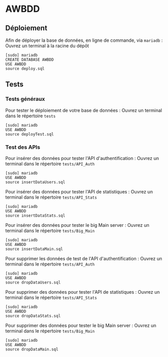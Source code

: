 # AWBDD

## Déploiement

Afin de déployer la base de données, en ligne de commande, via `mariadb` :
Ouvrez un terminal à la racine du dépôt

```
[sudo] mariadb
CREATE DATABASE AWBDD
USE AWBDD
source deploy.sql
```

## Tests

### Tests généraux

Pour tester le déploiement de votre base de données :
Ouvrez un terminal dans le répertoire `tests`

```
[sudo] mariadb
USE AWBDD
source deployTest.sql
```


### Test des APIs

Pour insérer des données pour tester l'API d'authentification :
Ouvrez un terminal dans le répertoire `tests/API_Auth`

```
[sudo] mariadb
USE AWBDD
source insertDataUsers.sql
```

Pour insérer des données pour tester l'API de statistiques :
Ouvrez un terminal dans le répertoire `tests/API_Stats`

```
[sudo] mariadb
USE AWBDD
source insertDataStats.sql
```

Pour insérer des données pour tester le big Main server :
Ouvrez un terminal dans le répertoire `tests/Big_Main`

```
[sudo] mariadb
USE AWBDD
source insertDataMain.sql
```


Pour supprimer les données de test de l'API d'authentification :
Ouvrez un terminal dans le répertoire `tests/API_Auth`

```
[sudo] mariadb
USE AWBDD
source dropDataUsers.sql
```

Pour supprimer des données pour tester l'API de statistiques :
Ouvrez un terminal dans le répertoire `tests/API_Stats`

```
[sudo] mariadb
USE AWBDD
source dropDataStats.sql
```

Pour supprimer des données pour tester le big Main server :
Ouvrez un terminal dans le répertoire `tests/Big_Main`

```
[sudo] mariadb
USE AWBDD
source dropDataMain.sql
```
